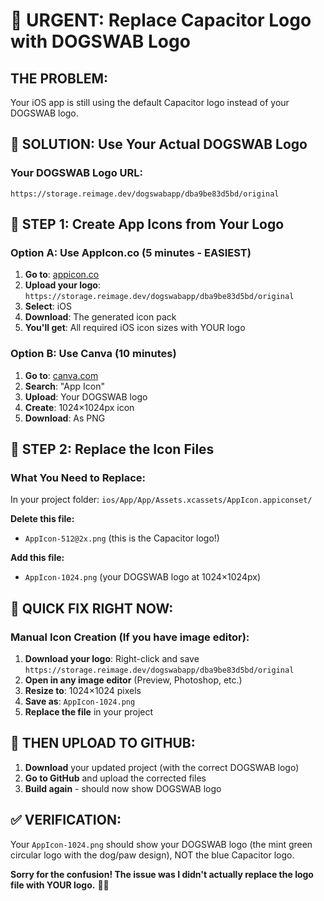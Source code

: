 # 🚨 URGENT: Replace Capacitor Logo with DOGSWAB Logo

## **THE PROBLEM:**
Your iOS app is still using the default Capacitor logo instead of your DOGSWAB logo.

## **🎯 SOLUTION: Use Your Actual DOGSWAB Logo**

### **Your DOGSWAB Logo URL:**
```
https://storage.reimage.dev/dogswabapp/dba9be83d5bd/original
```

## **📱 STEP 1: Create App Icons from Your Logo**

### **Option A: Use AppIcon.co (5 minutes - EASIEST)**
1. **Go to**: [appicon.co](https://appicon.co)
2. **Upload your logo**: `https://storage.reimage.dev/dogswabapp/dba9be83d5bd/original`
3. **Select**: iOS
4. **Download**: The generated icon pack
5. **You'll get**: All required iOS icon sizes with YOUR logo

### **Option B: Use Canva (10 minutes)**
1. **Go to**: [canva.com](https://canva.com)
2. **Search**: "App Icon"
3. **Upload**: Your DOGSWAB logo
4. **Create**: 1024×1024px icon
5. **Download**: As PNG

## **📂 STEP 2: Replace the Icon Files**

### **What You Need to Replace:**
In your project folder: `ios/App/App/Assets.xcassets/AppIcon.appiconset/`

**Delete this file:**
- `AppIcon-512@2x.png` (this is the Capacitor logo!)

**Add this file:**
- `AppIcon-1024.png` (your DOGSWAB logo at 1024×1024px)

## **🎯 QUICK FIX RIGHT NOW:**

### **Manual Icon Creation (If you have image editor):**
1. **Download your logo**: Right-click and save `https://storage.reimage.dev/dogswabapp/dba9be83d5bd/original`
2. **Open in any image editor** (Preview, Photoshop, etc.)
3. **Resize to**: 1024×1024 pixels
4. **Save as**: `AppIcon-1024.png`
5. **Replace the file** in your project

## **🚀 THEN UPLOAD TO GITHUB:**

1. **Download** your updated project (with the correct DOGSWAB logo)
2. **Go to GitHub** and upload the corrected files
3. **Build again** - should now show DOGSWAB logo

## **✅ VERIFICATION:**
Your `AppIcon-1024.png` should show your DOGSWAB logo (the mint green circular logo with the dog/paw design), NOT the blue Capacitor logo.

**Sorry for the confusion! The issue was I didn't actually replace the logo file with YOUR logo.** 🤦‍♂️